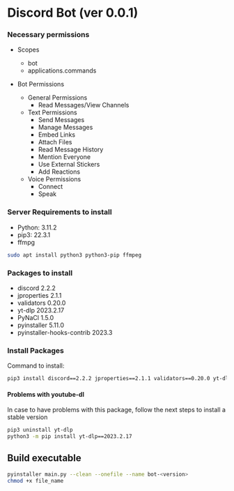 # Discord Bot (ver 0.0.1)

### Necessary permissions
* Scopes
    * bot
    * applications.commands

* Bot Permissions
    * General Permissions
        * Read Messages/View Channels
    * Text Permissions
        * Send Messages
        * Manage Messages
        * Embed Links
        * Attach Files
        * Read Message History
        * Mention Everyone
        * Use External Stickers
        * Add Reactions
    * Voice Permissions
        * Connect
        * Speak

### Server Requirements to install
* Python: 3.11.2
* pip3: 22.3.1
* ffmpg
```sh
sudo apt install python3 python3-pip ffmpeg
```

### Packages to install
* discord                   2.2.2
* jproperties               2.1.1
* validators                0.20.0
* yt-dlp                    2023.2.17
* PyNaCl                    1.5.0
* pyinstaller               5.11.0
* pyinstaller-hooks-contrib 2023.3

### Install Packages
Command to install: 
```sh
pip3 install discord==2.2.2 jproperties==2.1.1 validators==0.20.0 yt-dlp==2023.2.17 pynacl==1.5.0 pyinstaller==5.11.0 pyinstaller-hooks-contrib==2023.3
```

#### Problems with youtube-dl
In case to have problems with this package, follow the next steps to install a stable version
```sh
pip3 uninstall yt-dlp
python3 -m pip install yt-dlp==2023.2.17
```

## Build executable
```sh
pyinstaller main.py --clean --onefile --name bot-<version>
chmod +x file_name
```
